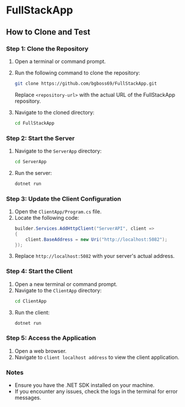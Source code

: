 # FullStackApp

## How to Clone and Test

### Step 1: Clone the Repository
1. Open a terminal or command prompt.
2. Run the following command to clone the repository:
   ```bash
   git clone https://github.com/bgboss69/FullStackApp.git
   ```
   Replace `<repository-url>` with the actual URL of the FullStackApp repository.

3. Navigate to the cloned directory:
   ```bash
   cd FullStackApp
   ```

### Step 2: Start the Server
1. Navigate to the `ServerApp` directory:
   ```bash
   cd ServerApp
   ```
2. Run the server:
   ```bash
   dotnet run
   ```

### Step 3: Update the Client Configuration
1. Open the `ClientApp/Program.cs` file.
2. Locate the following code:
   ```csharp
   builder.Services.AddHttpClient("ServerAPI", client =>
   {
       client.BaseAddress = new Uri("http://localhost:5082");
   });
   ```
3. Replace `http://localhost:5082` with your server's actual address.

### Step 4: Start the Client
1. Open a new terminal or command prompt.
2. Navigate to the `ClientApp` directory:
   ```bash
   cd ClientApp
   ```
3. Run the client:
   ```bash
   dotnet run
   ```

### Step 5: Access the Application
1. Open a web browser.
2. Navigate to `client localhost address` to view the client application.

### Notes
- Ensure you have the .NET SDK installed on your machine.
- If you encounter any issues, check the logs in the terminal for error messages.

